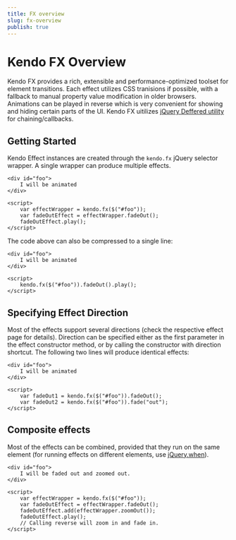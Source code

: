 ```yaml
---
title: FX overview
slug: fx-overview
publish: true
---
```

# Kendo FX Overview

Kendo FX provides a rich, extensible and performance-optimized toolset for element transitions.
Each effect utilizes CSS tranisions if possible, with a fallback to manual property value modification in older browsers. Animations can be played in reverse which is very convenient for showing and hiding certain parts of the UI.
Kendo FX uitilizes [jQuery Deffered utility](http://api.jquery.com/category/deferred-object/) for chaining/callbacks.

## Getting Started

Kendo Effect instances are created through the `kendo.fx` jQuery selector wrapper. A single wrapper can produce multiple effects.

    <div id="foo">
        I will be animated
    </div>

    <script>
        var effectWrapper = kendo.fx($("#foo"));
        var fadeOutEffect = effectWrapper.fadeOut();
        fadeOutEffect.play();
    </script>

The code above can also be compressed to a single line:

    <div id="foo">
        I will be animated
    </div>

    <script>
        kendo.fx($("#foo")).fadeOut().play();
    </script>

## Specifying Effect Direction

Most of the effects support several directions (check the respective effect page for details). Direction can be specified either as the first parameter in the effect constructor method, or by calling the constructor with direction shortcut.
The following two lines will produce identical effects:

    <div id="foo">
        I will be animated
    </div>

    <script>
        var fadeOut1 = kendo.fx($("#foo")).fadeOut();
        var fadeOut2 = kendo.fx($("#foo")).fade("out");
    </script>

## Composite effects

Most of the effects can be combined, provided that they run on the same element (for running effects on different elements, use [jQuery.when](http://api.jquery.com/jQuery.when/)).

    <div id="foo">
        I will be faded out and zoomed out.
    </div>

    <script>
        var effectWrapper = kendo.fx($("#foo"));
        var fadeOutEffect = effectWrapper.fadeOut();
        fadeOutEffect.add(effectWrapper.zoomOut());
        fadeOutEffect.play();
        // Calling reverse will zoom in and fade in.
    </script>

